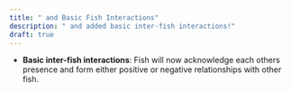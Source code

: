```yaml
---
title: " and Basic Fish Interactions"
description: " and added basic inter-fish interactions!"
draft: true
---
```



- **Basic inter-fish interactions**: Fish will now acknowledge each others presence and form either positive or negative relationships with other fish.